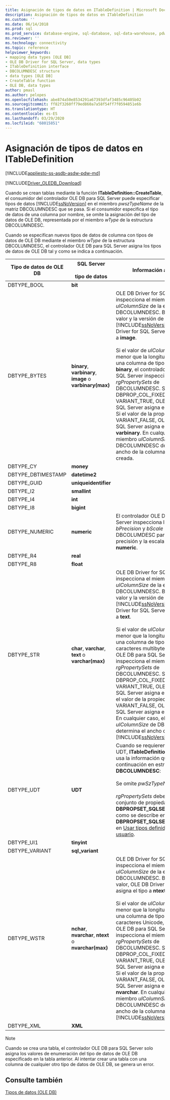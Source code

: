```yaml
---
title: Asignación de tipos de datos en ITableDefinition | Microsoft Docs
description: Asignación de tipos de datos en ITableDefinition
ms.custom: ''
ms.date: 06/14/2018
ms.prod: sql
ms.prod_service: database-engine, sql-database, sql-data-warehouse, pdw
ms.reviewer: ''
ms.technology: connectivity
ms.topic: reference
helpviewer_keywords:
- mapping data types [OLE DB]
- OLE DB Driver for SQL Server, data types
- ITableDefinition interface
- DBCOLUMNDESC structure
- data types [OLE DB]
- CreateTable function
- OLE DB, data types
author: pmasl
ms.author: pelopes
ms.openlocfilehash: abe874a50e8534291a67393dfaf3485c96405b02
ms.sourcegitcommit: ff82f3260ff79ed860a7a58f54ff7f0594851e6b
ms.translationtype: HT
ms.contentlocale: es-ES
ms.lasthandoff: 03/29/2020
ms.locfileid: "68015851"
---
```

# <a name="data-type-mapping-in-itabledefinition"></a>Asignación de tipos de datos en ITableDefinition
[!INCLUDE[appliesto-ss-asdb-asdw-pdw-md](../../../includes/appliesto-ss-asdb-asdw-pdw-md.md)]

[!INCLUDE[Driver_OLEDB_Download](../../../includes/driver_oledb_download.md)]

  Cuando se crean tablas mediante la función **ITableDefinition::CreateTable**, el consumidor del controlador OLE DB para SQL Server puede especificar tipos de datos [!INCLUDE[ssNoVersion](../../../includes/ssnoversion-md.md)] en el miembro *pwszTypeName* de la matriz DBCOLUMNDESC que se pasa. Si el consumidor especifica el tipo de datos de una columna por nombre, se omite la asignación del tipo de datos de OLE DB, representada por el miembro *wType* de la estructura DBCOLUMNDESC.  
  
 Cuando se especifican nuevos tipos de datos de columna con tipos de datos de OLE DB mediante el miembro *wType* de la estructura DBCOLUMNDESC, el controlador OLE DB para SQL Server asigna los tipos de datos de OLE DB tal y como se indica a continuación.  
  
|Tipo de datos de OLE DB|SQL Server<br /><br /> tipo de datos|Información adicional|  
|----------------------|------------------------------|----------------------------|  
|DBTYPE_BOOL|**bit**||  
|DBTYPE_BYTES|**binary**, **varbinary**, **image** o **varbinary(max)**|OLE DB Driver for SQL Server inspecciona el miembro *ulColumnSize* de la estructura DBCOLUMNDESC. Basándose en el valor y la versión de la instancia de [!INCLUDE[ssNoVersion](../../../includes/ssnoversion-md.md)], OLE DB Driver for SQL Server asigna el tipo a **image**.<br /><br /> Si el valor de *ulColumnSize* es menor que la longitud máxima de una columna de tipo de datos **binary**, el controlador OLE DB para SQL Server inspecciona el miembro *rgPropertySets* de DBCOLUMNDESC. Si DBPROP_COL_FIXEDLENGTH es VARIANT_TRUE, OLE DB Driver for SQL Server asigna el tipo a **binary**. Si el valor de la propiedad es VARIANT_FALSE, OLE DB Driver for SQL Server asigna el tipo a **varbinary**. En cualquier caso, el miembro *ulColumnSize* de DBCOLUMNDESC determina el ancho de la columna SQL Server creada.|  
|DBTYPE_CY|**money**||  
|DBTYPE_DBTIMESTAMP|**datetime2**||  
|DBTYPE_GUID|**uniqueidentifier**||  
|DBTYPE_I2|**smallint**||  
|DBTYPE_I4|**int**||  
|DBTYPE_I8|**bigint**||
|DBTYPE_NUMERIC|**numeric**|El controlador OLE DB para SQL Server inspecciona los miembros *bPrecision* y *bScale* de DBCOLUMDESC para determinar la precisión y la escala de la columna **numeric**.|  
|DBTYPE_R4|**real**||  
|DBTYPE_R8|**float**||  
|DBTYPE_STR|**char**, **varchar**, **text** o **varchar(max)**|OLE DB Driver for SQL Server inspecciona el miembro *ulColumnSize* de la estructura DBCOLUMNDESC. Basándose en el valor y la versión de la instancia de [!INCLUDE[ssNoVersion](../../../includes/ssnoversion-md.md)], OLE DB Driver for SQL Server asigna el tipo a **text**.<br /><br /> Si el valor de *ulColumnSize* es menor que la longitud máxima de una columna de tipo de datos de caracteres multibyte, el controlador OLE DB para SQL Server inspecciona el miembro *rgPropertySets* de DBCOLUMNDESC. Si DBPROP_COL_FIXEDLENGTH es VARIANT_TRUE, OLE DB Driver for SQL Server asigna el tipo a **char**. Si el valor de la propiedad es VARIANT_FALSE, OLE DB Driver for SQL Server asigna el tipo a **varchar**. En cualquier caso, el miembro *ulColumnSize* de DBCOLUMNDESC determina el ancho de la columna [!INCLUDE[ssNoVersion](../../../includes/ssnoversion-md.md)] creada.|  
|DBTYPE_UDT|**UDT**|Cuando se requieren columnas UDT, **ITableDefinition::CreateTable** usa la información que se muestra a continuación en estructuras **DBCOLUMNDESC**:<br /><br /> Se omite *pwSzTypeName*.<br /><br /> *rgPropertySets* debe incluir un conjunto de propiedades **DBPROPSET_SQLSERVERCOLUMN** como se describe en la sección de **DBPROPSET_SQLSERVERCOLUMN**, en [Usar tipos definidos por el usuario](../../oledb/features/using-user-defined-types.md).|  
|DBTYPE_UI1|**tinyint**||  
|DBTYPE_VARIANT|**sql_variant**||
|DBTYPE_WSTR|**nchar**, **nvarchar**, **ntext** o **nvarchar(max)**|OLE DB Driver for SQL Server inspecciona el miembro *ulColumnSize* de la estructura DBCOLUMNDESC. Basándose en el valor, OLE DB Driver for SQL Server asigna el tipo a **ntext**.<br /><br /> Si el valor de *ulColumnSize* es menor que la longitud máxima de una columna de tipo de datos de caracteres Unicode, el controlador OLE DB para SQL Server inspecciona el miembro *rgPropertySets* de DBCOLUMNDESC. Si DBPROP_COL_FIXEDLENGTH es VARIANT_TRUE, OLE DB Driver for SQL Server asigna el tipo a **nchar**. Si el valor de la propiedad es VARIANT_FALSE, OLE DB Driver for SQL Server asigna el tipo a **nvarchar**. En cualquier caso, el miembro *ulColumnSize* de DBCOLUMNDESC determina el ancho de la columna [!INCLUDE[ssNoVersion](../../../includes/ssnoversion-md.md)] creada.|  
|DBTYPE_XML|**XML**||  

> [!NOTE]  
>  Cuando se crea una tabla, el controlador OLE DB para SQL Server solo asigna los valores de enumeración del tipo de datos de OLE DB especificado en la tabla anterior. Al intentar crear una tabla con una columna de cualquier otro tipo de datos de OLE DB, se genera un error.  

## <a name="see-also"></a>Consulte también  
 [Tipos de datos &#40;OLE DB&#41;](../../oledb/ole-db-data-types/data-types-ole-db.md)  
  
  
